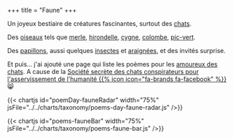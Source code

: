 +++
title = "Faune"
+++

Un joyeux bestiaire de créatures fascinantes, surtout des [chats](/search.html?search-by=chat). 

Des [oiseaux](/search.html?search-by=oiseau) tels que [merle](/search.html?search-by=merle), [hirondelle](/search.html?search-by=hirondelle), [cygne](/search.html?search-by=cygne), [colombe](/search.html?search-by=colombe), [pic-vert](../../seasons/5_cinquieme_saison/le_pic_vert).

Des [papillons](/search.html?search-by=papillon), aussi quelques [insectes](/search.html?search-by=insecte) et [araignées](/search.html?search-by=araignée), et des invités surprise.

Et puis... j'ai ajouté une page qui liste les poèmes pour les [amoureux des chats](/tags/lovecat). A cause de la [Société secrète des chats conspirateurs pour l'asservissement de l'humanité {{% icon icon="fa-brands fa-facebook" %}}](https://www.facebook.com/groups/lovecat.fr) 😸

{{< chartjs id="poemDay-fauneRadar" width="75%" jsFile="../../charts/taxonomy/poems-day-faune-radar.js" />}}

{{< chartjs id="poems-fauneBar" width="75%" jsFile="../../charts/taxonomy/poems-faune-bar.js" />}}